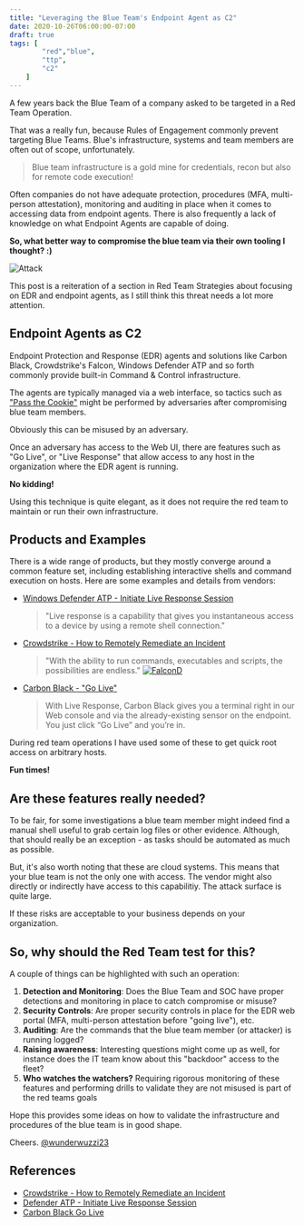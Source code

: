 ```yaml
---
title: "Leveraging the Blue Team's Endpoint Agent as C2"
date: 2020-10-26T06:00:00-07:00
draft: true
tags: [
        "red","blue",
        "ttp",
        "c2"
    ]
---
```


A few years back the Blue Team of a company asked to be targeted in a Red Team Operation. 

That was a really fun, because Rules of Engagement commonly prevent targeting Blue Teams. Blue's infrastructure, systems and team members are often out of scope, unfortunately.

> Blue team infrastructure is a gold mine for credentials, recon but also for remote code execution!

Often companies do not have adequate protection, procedures (MFA, multi-person attestation), monitoring and auditing in place when it comes to accessing data from endpoint agents. There is also frequently a lack of knowledge on what Endpoint Agents are capable of doing. 

**So, what better way to compromise the blue team via their own tooling I thought? :)**

![Attack](/blog/images/2020/binary.jpg)

This post is a reiteration of a section in Red Team Strategies about focusing on EDR and endpoint agents, as I still think this threat needs a lot more attention.

## Endpoint Agents as C2

Endpoint Protection and Response (EDR) agents and solutions like Carbon Black, Crowdstrike's Falcon, Windows Defender ATP and so forth commonly provide built-in Command & Control infrastructure. 

The agents are typically managed via a web interface, so tactics such as ["Pass the Cookie"](https://attack.mitre.org/techniques/T1550/004/) might be performed by adversaries after compromising blue team members.

Obviously this can be misused by an adversary. 

Once an adversary has access to the Web UI, there are features such as "Go Live", or "Live Response" that allow access to any host in the organization where the EDR agent is running.

**No kidding!**

Using this technique is quite elegant, as it does not require the red team to maintain or run their own infrastructure. 


## Products and Examples

There is a wide range of products, but they mostly converge around a common feature set, including establishing interactive shells and command execution on hosts. Here are some examples and details from vendors:

* [Windows Defender ATP - Initiate Live Response Session](https://docs.microsoft.com/en-us/windows/security/threat-protection/microsoft-defender-atp/respond-machine-alerts#initiate-live-response-session)

    > "Live response is a capability that gives you instantaneous access to a device by using a remote shell connection." 

* [Crowdstrike - How to Remotely Remediate an Incident](https://www.crowdstrike.com/blog/tech-center/remote-remediation-real-time-response/)

    > "With the ability to run commands, executables and scripts, the possibilities are endless."
    > [![FalconD](/blog/images/2020/RTR-gif.gif)](/blog/images/2020/RTR-gif.gif)

* [Carbon Black - "Go Live"](https://www.carbonblack.com/blog/screenshot-demo-carbon-black-live-response-in-action/) 
    > With Live Response, Carbon Black gives you a terminal right in our Web console and via the already-existing sensor on the endpoint. You just click “Go Live” and you’re in.

During red team operations I have used some of these to get quick root access on arbitrary hosts.

**Fun times!**

## Are these features really needed?

To be fair, for some investigations a blue team member might indeed find a manual shell useful to grab certain log files or other evidence. Although, that should really be an exception - as tasks should be automated as much as possible. 

But, it's also worth noting that these are cloud systems. This means that your blue team is not the only one with access. The vendor might also directly or indirectly have access to this capabilitiy. The attack surface is quite large.

If these risks are acceptable to your business depends on your organization.

## So, why should the Red Team test for this?

A couple of things can be highlighted with such an operation:

1. **Detection and Monitoring**: Does the Blue Team and SOC have proper detections and monitoring in place to catch compromise or misuse? 
2. **Security Controls**: Are proper security controls in place for the EDR web portal (MFA, multi-person attestation before "going live"), etc.
3. **Auditing**: Are the commands that the blue team member (or attacker) is running logged?
4. **Raising awareness**: Interesting questions might come up as well, for instance does the IT team know about this "backdoor" access to the fleet?
5. **Who watches the watchers?** Requiring rigorous monitoring of these features and performing drills to validate they are not misused is part of the red teams goals


Hope this provides some ideas on how to validate the infrastructure and procedures of the blue team is in good shape.

Cheers.
[@wunderwuzzi23](https://twitter.com/wunderwuzzi23)


## References

* [Crowdstrike - How to Remotely Remediate an Incident](https://www.crowdstrike.com/blog/tech-center/remote-remediation-real-time-response/)
* [Defender ATP - Initiate Live Response Session](https://docs.microsoft.com/en-us/windows/security/threat-protection/microsoft-defender-atp/respond-machine-alerts#initiate-live-response-session)
* [Carbon Black Go Live](https://www.carbonblack.com/blog/screenshot-demo-carbon-black-live-response-in-action/)